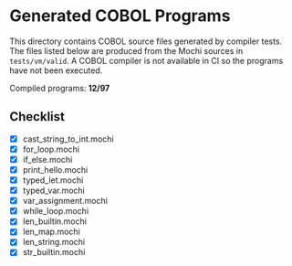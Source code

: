 # Generated COBOL Programs

This directory contains COBOL source files generated by compiler tests.
The files listed below are produced from the Mochi sources in
`tests/vm/valid`. A COBOL compiler is not available in CI so the programs
have not been executed.

Compiled programs: **12/97**

## Checklist

- [x] cast_string_to_int.mochi
- [x] for_loop.mochi
- [x] if_else.mochi
- [x] print_hello.mochi
- [x] typed_let.mochi
- [x] typed_var.mochi
- [x] var_assignment.mochi
- [x] while_loop.mochi
- [x] len_builtin.mochi
- [x] len_map.mochi
- [x] len_string.mochi
- [x] str_builtin.mochi
